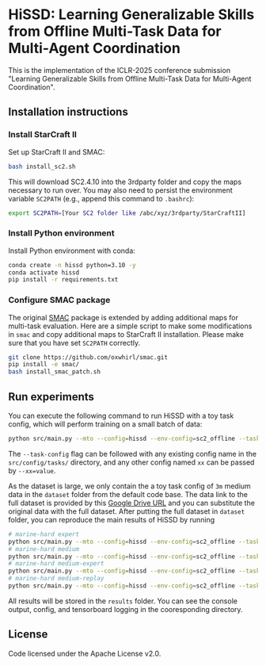 # HiSSD: Learning Generalizable Skills from Offline Multi-Task Data for Multi-Agent Coordination

This is the implementation of the ICLR-2025 conference submission "Learning Generalizable Skills from Offline Multi-Task Data for Multi-Agent Coordination".

## Installation instructions

### Install StarCraft II

Set up StarCraft II and SMAC:

```bash
bash install_sc2.sh
```

This will download SC2.4.10 into the 3rdparty folder and copy the maps necessary to run over. You may also need to persist the environment variable `SC2PATH` (e.g., append this command to `.bashrc`):

```bash
export SC2PATH=[Your SC2 folder like /abc/xyz/3rdparty/StarCraftII]
```

### Install Python environment

Install Python environment with conda:

```bash
conda create -n hissd python=3.10 -y
conda activate hissd
pip install -r requirements.txt
```

### Configure SMAC package

The original [SMAC](https://github.com/oxwhirl/smac) package is extended by adding additional maps for multi-task evaluation. Here are a simple script to make some modifications in `smac` and copy additional maps to StarCraft II installation. Please make sure that you have set `SC2PATH` correctly.

```bash
git clone https://github.com/oxwhirl/smac.git
pip install -e smac/
bash install_smac_patch.sh
```

## Run experiments

You can execute the following command to run HiSSD with a toy task config, which will perform training on a small batch of data:

```bash
python src/main.py --mto --config=hissd --env-config=sc2_offline --task-config=toy --seed=1
```

The `--task-config` flag can be followed with any existing config name in the `src/config/tasks/` directory, and any other config named `xx` can be passed by `--xx=value`. 

As the dataset is large, we only contain the a toy task config of `3m` medium data in the `dataset` folder from the default code base. The data link to the full dataset is provided by this [Google Drive URL](https://drive.google.com/file/d/1BZSNaAzEN7nAGthsDCpIxXOo1oVoLdqP/view?usp=share_link) and you can substitute the original data with the full dataset. After putting the full dataset in `dataset` folder, you can reproduce the main results of HiSSD by running

```bash
# marine-hard expert
python src/main.py --mto --config=hissd --env-config=sc2_offline --task-config=marine-hard-expert --seed=1
# marine-hard medium
python src/main.py --mto --config=hissd --env-config=sc2_offline --task-config=marine-hard-medium --seed=1
# marine-hard medium-expert
python src/main.py --mto --config=hissd --env-config=sc2_offline --task-config=marine-hard-medium-expert --seed=1
# marine-hard medium-replay
python src/main.py --mto --config=hissd --env-config=sc2_offline --task-config=marine-hard-medium-replay --seed=1

```

All results will be stored in the `results` folder. You can see the console output, config, and tensorboard logging in the cooresponding directory.

## License

Code licensed under the Apache License v2.0.
